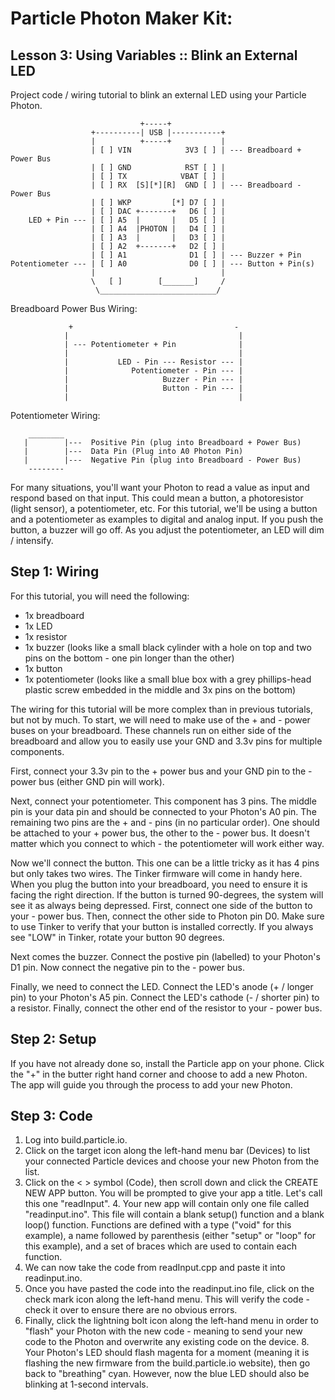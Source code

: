 # Particle Photon Maker Kit:
## Lesson 3: Using Variables :: Blink an External LED
Project code / wiring tutorial to blink an external LED using your Particle Photon.

                                 +-----+
                      +----------| USB |-----------+
                      |          +-----+           |
                      | [ ] VIN            3V3 [ ] | --- Breadboard + Power Bus
                      | [ ] GND            RST [ ] |
                      | [ ] TX            VBAT [ ] |
                      | [ ] RX  [S][*][R]  GND [ ] | --- Breadboard - Power Bus
                      | [ ] WKP         [*] D7 [ ] |
                      | [ ] DAC +-------+   D6 [ ] |                
        LED + Pin --- | [ ] A5  |       |   D5 [ ] |
                      | [ ] A4  |PHOTON |   D4 [ ] |
                      | [ ] A3  |       |   D3 [ ] |
                      | [ ] A2  +-------+   D2 [ ] |
                      | [ ] A1              D1 [ ] | --- Buzzer + Pin
    Potentiometer --- | [ ] A0              D0 [ ] | --- Button + Pin(s)
                      |                            |
                      \   [ ]        [_______]     /
                       \__________________________/

Breadboard Power Bus Wiring:

                 +                                    -
                |                                      |
                | --- Potentiometer + Pin              |
                |                                      |
                |           LED - Pin --- Resistor --- |
                |              Potentiometer - Pin --- |
                |                     Buzzer - Pin --- |
                |                     Button - Pin --- |
                |                                      |

Potentiometer Wiring:

        ________
       |        |---  Positive Pin (plug into Breadboard + Power Bus)
       |        |---  Data Pin (Plug into A0 Photon Pin)
       |        |---  Negative Pin (plug into Breadboard - Power Bus)
        --------


For many situations, you'll want your Photon to read a value as input and respond based on that input.  This could mean a button, a photoresistor (light sensor), a potentiometer, etc.  For this tutorial, we'll be using a button and a potentiometer as examples to digital and analog input.  If you push the button, a buzzer will go off.  As you adjust the potentiometer, an LED will dim / intensify.  

## Step 1: Wiring
For this tutorial, you will need the following:

* 1x breadboard
* 1x LED
* 1x resistor
* 1x buzzer (looks like a small black cylinder with a hole on top and two pins on the bottom - one pin longer than the other)
* 1x button
* 1x potentiometer (looks like a small blue box with a grey phillips-head plastic screw embedded in the middle and 3x pins on the bottom)

The wiring for this tutorial will be more complex than in previous tutorials, but not by much.  To start, we will need to make use of the + and - power buses on your breadboard.  These channels run on either side of the breadboard and allow you to easily use your GND and 3.3v pins for multiple components.

First, connect your 3.3v pin to the + power bus and your GND pin to the - power bus (either GND pin will work).

Next, connect your potentiometer.  This component has 3 pins.  The middle pin is your data pin and should be connected to your Photon's A0 pin.  The remaining two pins are the + and - pins (in no particular order).  One should be attached to your + power bus, the other to the - power bus.  It doesn't matter which you connect to which - the potentiometer will work either way.

Now we'll connect the button.  This one can be a little tricky as it has 4 pins but only takes two wires.  The Tinker firmware will come in handy here.  When you plug the button into your breadboard, you need to ensure it is facing the right direction.  If the button is turned 90-degrees, the system will see it as always being depressed.  First, connect one side of the button to your - power bus.  Then, connect the other side to Photon pin D0.  Make sure to use Tinker to verify that your button is installed correctly.  If you always see "LOW" in Tinker, rotate your button 90 degrees.

Next comes the buzzer.  Connect the postive pin (labelled) to your Photon's D1 pin.  Now connect the negative pin to the - power bus.

Finally, we need to connect the LED.  Connect the LED's anode (+ / longer pin) to your Photon's A5 pin.  Connect the LED's cathode (- / shorter pin) to a resistor.  Finally, connect the other end of the resistor to your - power bus.

## Step 2: Setup
If you have not already done so, install the Particle app on your phone.  Click the "+" in the butter right hand corner and choose to add a new Photon.  The app will guide you through the process to add your new Photon.

## Step 3: Code
1. Log into build.particle.io.
2. Click on the target icon along the left-hand menu bar (Devices) to list your connected Particle devices and choose your new Photon from the list.
3. Click on the < > symbol (Code), then scroll down and click the CREATE NEW APP button.  You will be prompted to give your app a title.  Let's call this one "readInput".
    4. Your new app will contain only one file called "readinput.ino".  This file will contain a blank setup() function and a blank loop() function.  Functions are defined with a type ("void" for this example), a name followed by parenthesis (either "setup" or "loop" for this example), and a set of braces which are used to contain each function.
5. We can now take the code from readInput.cpp and paste it into readinput.ino.
6. Once you have pasted the code into the readinput.ino file, click on the check mark icon along the left-hand menu.  This will verify the code - check it over to ensure there are no obvious errors.
7. Finally, click the lightning bolt icon along the left-hand menu in order to "flash" your Photon with the new code - meaning to send your new code to the Photon and overwrite any existing code on the device.
    8. Your Photon's LED should flash magenta for a moment (meaning it is flashing the new firmware from the build.particle.io website), then go back to "breathing" cyan.  However, now the blue LED should also be blinking at 1-second intervals.
